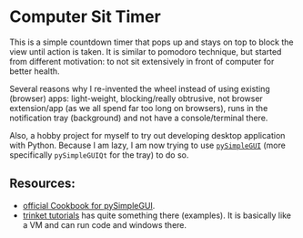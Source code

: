 # Computer Sit Timer
This is a simple countdown timer that pops up 
and stays on top to block the view until action is taken.
It is similar to pomodoro technique,
but started from different motivation:
to not sit extensively in front of computer for better health.

Several reasons why I re-invented the wheel instead of using existing (browser) apps:
light-weight, blocking/really obtrusive, not browser extension/app 
(as we all spend far too long on browsers), 
runs in the notification tray (background) and not have a console/terminal there.

Also, a hobby project for myself to try out developing desktop application with Python.
Because I am lazy, I am now trying to use [`pySimpleGUI`](https://pysimplegui.readthedocs.io/)
(more specifically `pySimpleGUIQt` for the tray)
to do so.


## Resources:
 - [official Cookbook for pySimpleGUI](https://pysimplegui.readthedocs.io/en/latest/cookbook/).
 - [trinket tutorials](https://pysimplegui.trinket.io/demo-programs#/demo-programs/multi-threaded-work)
   has quite something there (examples).
   It is basically like a VM and can run code and windows there.
